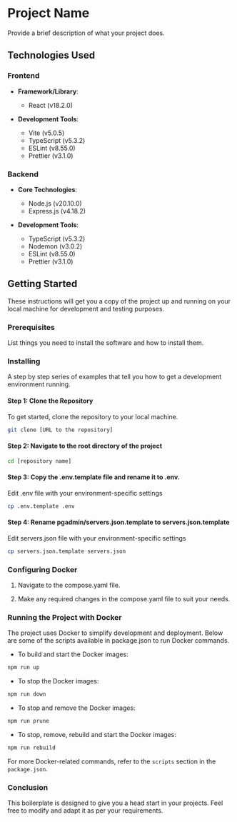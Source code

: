 # Project Name

Provide a brief description of what your project does.

## Technologies Used

### Frontend

- **Framework/Library**:

  - React (v18.2.0)

- **Development Tools**:

  - Vite (v5.0.5)
  - TypeScript (v5.3.2)
  - ESLint (v8.55.0)
  - Prettier (v3.1.0)

### Backend

- **Core Technologies**:

  - Node.js (v20.10.0)
  - Express.js (v4.18.2)

- **Development Tools**:

  - TypeScript (v5.3.2)
  - Nodemon (v3.0.2)
  - ESLint (v8.55.0)
  - Prettier (v3.1.0)

## Getting Started

These instructions will get you a copy of the project up and running on your local machine for development and testing purposes.

### Prerequisites

List things you need to install the software and how to install them.

### Installing

A step by step series of examples that tell you how to get a development environment running.

#### Step 1: Clone the Repository

To get started, clone the repository to your local machine.

```bash
git clone [URL to the repository]
```

#### Step 2: Navigate to the root directory of the project

```bash
cd [repository name]
```

#### Step 3: Copy the .env.template file and rename it to .env.

Edit .env file with your environment-specific settings

```bash
cp .env.template .env
```

#### Step 4: Rename pgadmin/servers.json.template to servers.json.template

Edit servers.json file with your environment-specific settings

```bash
cp servers.json.template servers.json
```

### Configuring Docker

1. Navigate to the compose.yaml file.

2. Make any required changes in the compose.yaml file to suit your needs.

### Running the Project with Docker

The project uses Docker to simplify development and deployment. Below are some of the scripts available in package.json to run Docker commands.

- To build and start the Docker images:

```bash
npm run up
```

- To stop the Docker images:

```bash
npm run down
```

- To stop and remove the Docker images:

```bash
npm run prune
```

- To stop, remove, rebuild and start the Docker images:

```bash
npm run rebuild
```

For more Docker-related commands, refer to the `scripts` section in the `package.json`.

### Conclusion

This boilerplate is designed to give you a head start in your projects. Feel free to modify and adapt it as per your requirements.
